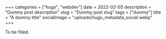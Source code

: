 +++
categories = ["hugo", "webdev"]
date = 2022-02-05
description = "Dummy post description"
slug = "Dummy post slug"
tags = ["dummy"]
title = "A dummy title"
socialImage = "uploads/hugo_metadata_social.webp"
+++

To be filled.